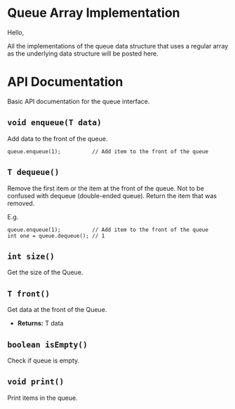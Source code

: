 # Queue Array Implementation

Hello, 

All the implementations of the queue data structure that uses a regular array as the underlying data structure will be posted here.

# API Documentation

Basic API documentation for the queue interface.

## `void enqueue(T data)`

Add data to the front of the queue.

```
queue.enqueue(1);          // Add item to the front of the queue
```

## `T dequeue()`

Remove the first item or the item at the front of the queue. Not to be confused with dequeue (double-ended queue). 
Return the item that was removed.

E.g. 
```
queue.enqueue(1);          // Add item to the front of the queue
int one = queue.dequeue(); // 1
```
## `int size()`

Get the size of the Queue.

## `T front()`

Get data at the front of the Queue.

 * **Returns:** T data

     <p>

## `boolean isEmpty()`

Check if queue is empty.

## `void print()`

Print items in the queue.

